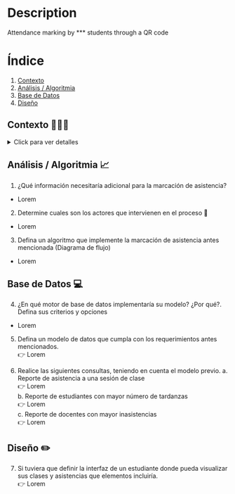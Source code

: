 # Description
Attendance marking by *** students through a QR code

# Índice

1. [Contexto](#contexto-🤷🏻‍♂️)
2. [Análisis / Algoritmia](#análisis--algoritmia-📈)
3. [Base de Datos](#base-de-datos-💻)
4. [Diseño](#diseño-✏️)


## Contexto 🤷🏻‍♂️
<details>
  <summary>Click para ver detalles</summary>
  "***" es una institución educativa en la cual se presta un servicio de formación a los
  estudiantes para mejorar sus oportunidades laborales, de esta manera uno de los
  programas de formación es bachillerato para adultos en donde los estudiantes tienen la
  posibilidad de asistir a clases presenciales y a clases virtuales durante el mismo periodo.

  El equipo académico encuentra la necesidad de medir la asistencia de los estudiantes a
  cada una de las clases programadas tanto virtuales como presenciales, para ello ha
  pensado en el caso de las clases presenciales en la instalación de códigos QR en la
  entrada de cada uno de los salones para que los estudiantes al ingresar al mismo puedan
  leerlo y mediante una validación se marque la asistencia en el sistema de información
  estudiantil (SIS), en esto el equipo académico ha decidido que si un estudiante se presenta
  hasta 15 minutos luego de iniciada la clase se le marque la asistencia con criterio puntual,
  entre 15 minutos y hasta 30 minutos criterio tardanza y de 30 minutos en adelante como
  NO asistencia.

  En el caso de las clases virtuales esta asistencia deberá registrarse cuando el estudiante
  acceda al link de la clase desde la plataforma educativa y se deberán tener en cuenta los
  mismos criterios de las clases presenciales con la salvedad que un estudiante podrá ver la
  grabación de la clase y se marcará su asistencia con un criterio llamado grabación vista.

  Con esto el equipo académico quiere recibir como producto un reporte en el que puedan
  ver por cada una de las clases el listado de estudiantes y cada uno de los criterios de
  asistencia con los que contaron, junto con un resumen estadístico que les permita tomar
  decisiones rápidamente. 📚📷🤳
</details>

## Análisis / Algoritmia 📈

1. ¿Qué información necesitaría adicional para la marcación de asistencia?
 - Lorem

2. Determine cuales son los actores que intervienen en el proceso 🧍
 - Lorem

3.  Defina un algoritmo que implemente la marcación de asistencia antes mencionada (Diagrama de flujo)
 - Lorem


## Base de Datos 💻

4. ¿En qué motor de base de datos implementaría su modelo? ¿Por qué?. Defina sus criterios y opciones
- Lorem

5. Defina un modelo de datos que cumpla con los requerimientos antes mencionados.  
👉 Lorem

6. Realice las siguientes consultas, teniendo en cuenta el modelo previo.
a. Reporte de asistencia a una sesión de clase  
👉 Lorem  
b. Reporte de estudiantes con mayor número de tardanzas  
👉 Lorem  
c. Reporte de docentes con mayor inasistencias  
👉 Lorem  

## Diseño ✏️
7. Si tuviera que definir la interfaz de un estudiante donde pueda visualizar sus clases y asistencias que elementos incluiría.  
👉 Lorem